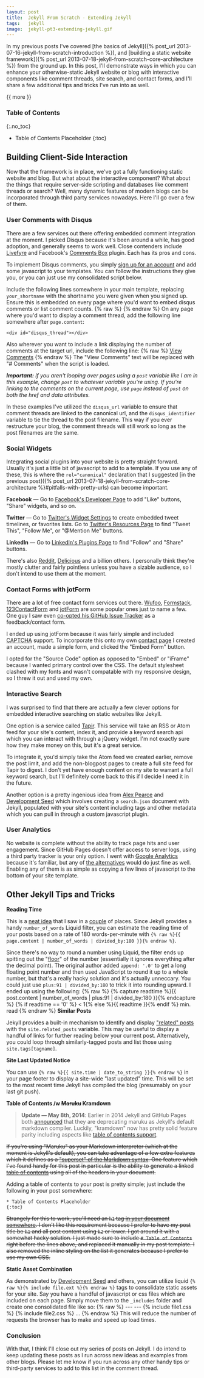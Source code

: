 ```yaml
---
layout: post
title:  Jekyll From Scratch - Extending Jekyll
tags:   jekyll
image:  jekyll-pt3-extending-jekyll.gif
---
```


In my previous posts I've covered [the basics of Jekyll]({% post_url 2013-07-16-jekyll-from-scratch-introduction %}), and [building a static website framework]({% post_url 2013-07-18-jekyll-from-scratch-core-architecture %}) from the ground up. In this post, I'll demonstrate ways in which you can enhance your otherwise-static Jekyll website or blog with interactive components like comment threads, site search, and contact forms, and I'll share a few additional tips and tricks I've run into as well.

{{ more }}

### Table of Contents
{:.no_toc}

* Table of Contents Placeholder
{:toc}

## Building Client-Side Interaction

Now that the framework is in place, we've got a fully functioning static website and blog. But what about the interactive component? What about the things that require server-side scripting and databases like comment threads or search? Well, many dynamic features of modern blogs can be incorporated through third party services nowadays. Here I'll go over a few of them.

### User Comments with Disqus

There are a few services out there offering embedded comment integration at the moment. I picked Disqus because it's been around a while, has good adoption, and generally seems to work well. Close contenders include [Livefyre](http://www.livefyre.com/comments/) and Facebook's [Comments Box](https://developers.facebook.com/docs/reference/plugins/comments/) plugin. Each has its pros and cons.

To implement Disqus comments, you simply [sign up for an account](https://disqus.com/admin/signup/) and add some javascript to your templates. You can follow the instructions they give you, or you can just use my consolidated script below.

Include the following lines somewhere in your main template, replacing `your_shortname` with the shortname you were given when you signed up. Ensure this is embedded on every page where you'd want to embed disqus comments or list comment counts.
{% raw %}
	<script type="text/javascript">
		var disqus_shortname  = 'your_shortname',
		    disqus_identifier = '{{ page.path | split:'/' | last | cgi_escape }}',
		    disqus_url        = '{{ site.url }}{{ page.url | uri_escape }}'
		;
		(function() {
			var load = function(src){
				var s = document.createElement('script'); s.type = 'text/javascript'; s.async = true; s.src = src;
				var e = document.getElementsByTagName('script')[0]; e.parentNode.insertBefore(s, e);
			};
			load('//' + disqus_shortname + '.disqus.com/count.js');
			if (document.getElementById('disqus_thread')) {
				load('//' + disqus_shortname + '.disqus.com/embed.js');
			}
		})();
	</script>
{% endraw %}
On any page where you'd want to display a comment thread, add the following line somewhere after `page.content`:

	<div id="disqus_thread"></div>

Also wherever you want to include a link displaying the number of comments at the target url, include the following line:
{% raw %}
	<a href="{{ post.url }}#disqus_thread" data-disqus-identifier="{{ post.path | split:'/' | last | cgi_escape }}">View Comments</a>
{% endraw %}
The "View Comments" text will be replaced with "# Comments" when the script is loaded.

_**Important:** if you aren't looping over pages using a `post` variable like I am in this example, change `post` to whatever variable you're using. If you're linking to the comments on the current page, use `page` instead of `post` on both the href and data attributes._

In these examples I've utilized the `disqus_url` variable to ensure that comment threads are linked to the canonical url, and the `disqus_identifier` variable to tie the thread to the post filename. This way if you ever restructure your blog, the comment threads will still work so long as the post filenames are the same.

### Social Widgets

Integrating social plugins into your website is pretty straight forward. Usually it's just a little bit of javascript to add to a template. If you use any of these, this is where the `rel="canonical"` declaration that I suggested [in the previous post]({% post_url 2013-07-18-jekyll-from-scratch-core-architecture %}#pitfalls-with-pretty-urls) can become important.

**Facebook** — Go to [Facebook's Developer Page](https://developers.facebook.com/docs/plugins/) to add "Like" buttons, "Share" widgets, and so on.

**Twitter** — Go to [Twitter's Widget Settings](https://twitter.com/settings/widgets) to create embedded tweet timelines, or favorites lists. Go to [Twitter's Resources Page](https://twitter.com/about/resources/buttons) to find "Tweet This", "Follow Me", or "@Mention Me" buttons.

**LinkedIn** — Go to [LinkedIn's Plugins Page](https://developer.linkedin.com/plugins) to find "Follow" and "Share" buttons.

There's also [Reddit](http://www.reddit.com/buttons/), [Delicious](https://delicious.com/tools) and a billion others. I personally think they're mostly clutter and fairly pointless unless you have a sizable audience, so I don't intend to use them at the moment.

### Contact Forms with jotForm

There are a lot of free contact form services out there. [Wufoo](http://www.wufoo.com/), [Formstack](http://www.formstack.com/), [123ContactForm](http://www.123contactform.com/) and [jotForm](http://www.jotform.com/) are some popular ones just to name a few. One guy I saw even [co-opted his GitHub Issue Tracker](http://erjjones.github.io/blog/How-I-built-my-blog-in-one-day/) as a feedback/contact form.

I ended up using jotForm because it was fairly simple and included [CAPTCHA](http://en.wikipedia.org/wiki/CAPTCHA) support. To incorporate this onto my own [contact page](/contact/) I created an account, made a simple form, and clicked the "Embed Form" button.

I opted for the "Source Code" option as opposed to "Embed" or "iFrame" because I wanted primary control over the CSS. The default stylesheet clashed with my fonts and wasn't compatable with my responsive design, so I threw it out and used my own.

### Interactive Search

I was surprised to find that there are actually a few clever options for embedded interactive searching on static websites like Jekyll.

One option is a service called [Tapir](http://tapirgo.com/). This service will take an RSS or Atom feed for your site's content, index it, and provide a keyword search api which you can interact with through a jQuery widget. I'm not exactly sure how they make money on this, but it's a great service.

To integrate it, you'd simply take the Atom feed we created earlier, remove the post limit, and add the non-blogpost pages to create a full site feed for Tapir to digest. I don't yet have enough content on my site to warrant a full keyword search, but I'll definitely come back to this if I decide I need it in the future.

Another option is a pretty ingenious idea from [Alex Pearce](http://alexpearce.me/2012/04/simple-jekyll-searching/) and [Development Seed](http://developmentseed.org/blog/2011/09/09/jekyll-github-pages/) which involves creating a `search.json` document with Jekyll, populated with your site's content including tags and other metadata which you can pull in through a custom javascript plugin.

### User Analytics

No website is complete without the ability to track page hits and user engagement. Since GitHub Pages doesn't offer access to server logs, using a third party tracker is your only option. I went with [Google Analytics](http://www.google.com/analytics/) because it's familiar, but any of [the alternatives](https://iwantmyname.com/blog/2013/03/prefer-to-own-your-data-here-are-some-alternatives-to-google-analytics.html) would do just fine as well. Enabling any of them is as simple as copying a few lines of javascript to the bottom of your site template.

## Other Jekyll Tips and Tricks

**Reading Time**

This is a [neat idea](http://andytaylor.me/2013/04/07/reading-time/) that I saw in a [couple](http://sicanstudios.com/blog/) of places. Since Jekyll provides a handy `number_of_words` Liquid filter, you can estimate the reading time of your posts based on a rate of 180 words-per-minute with `{% raw %}{{ page.content | number_of_words | divided_by:180 }}{% endraw %}`.

Since there's no way to round a number using Liquid, the filter ends up spitting out the "[floor](http://en.wikipedia.org/wiki/Floor_and_ceiling_functions)" of the number (essentially it ignores everything after the decimal point). The original author added `append: '.0'` to get a long floating point number and then used JavaScript to round it up to a whole number, but that's a really hacky solution and it's actually unneccary. You could just use `plus:91 | divided_by:180` to trick it into rounding upward. I ended up using the following:
{% raw %}
	{% capture readtime %}{{ post.content | number_of_words | plus:91 | divided_by:180 }}{% endcapture %}
	{% if readtime == '0' %} &lt; 1{% else %}{{ readtime }}{% endif %} min. read
{% endraw %}
**Similar Posts**

Jekyll provides a built-in mechanism to identify and display ["related" posts](http://jekyllrb.com/docs/variables/#site_variables) with the `site.related_posts` variable. This may be useful to display a handful of links for further reading below your current post. Alternatively, you could loop through similarly-tagged posts and list those using `site.tags[tagname]`.

**Site Last Updated Notice**

You can use `{% raw %}{{ site.time | date_to_string }}{% endraw %}` in your page footer to display a site-wide "last updated" time. This will be set to the most recent time Jekyll has compiled the blog (presumably on your last git push).

**Table of Contents /w <strike>Maruku</strike> Kramdown**

> **Update — May 8th, 2014**:  Earlier in 2014 Jekyll and GitHub Pages both [announced](https://help.github.com/articles/migrating-your-pages-site-from-maruku) that they are deprecating maruku as Jekyll's default markdown compiler. Luckily, "kramdown" now has pretty solid feature parity including aspects like [table of contents support](http://kramdown.gettalong.org/converter/html.html#toc).

<strike><p>
If you're using "Maruku" as your Markdown interpreter (which at the moment is Jekyll's default), you can take advantage of a few extra features which it defines as a <a href="http://maruku.rubyforge.org/maruku.html">"superset" of the Markdown syntax</a>. One feature which I've found handy for this post in particular is the ability to generate a linked <a href="http://maruku.rubyforge.org/maruku.html#toc-generation">table of contents</a> using all of the headers in your document.
</p></strike>

Adding a table of contents to your post is pretty simple; just include the following in your post somewhere:

	* Table of Contents Placeholder
	{:toc}

<strike><p>
Strangely for this to work, you'll need an `h1` tag <a href="http://webiva.lighthouseapp.com/projects/38599/tickets/5-maruku-table-of-contents-not-generating-without-extra-h1-tag">in your document somewhere</a>. I don't like this requirement because I prefer to have my post title be `h1` and all post content using `h2` or lower. I got around it with a somewhat hacky solution. I just made sure to include `# Table of Contents` right before the lines above, and replaced it manually in my post template. I also removed the inline styling on the list it generates because I prefer to use my own CSS.
</p></strike>

**Static Asset Combination**

As demonstrated by [Development Seed](http://developmentseed.org/blog/2011/09/09/jekyll-github-pages/) and others, you can utilize liquid `{% raw %}{% include file.ext %}{% endraw %}` tags to consolidate static assets for your site. Say you have a handful of javascript or css files which are included on each page. Simply move them to the `_includes` folder and create one consolidated file like so:
{% raw %}
	---
	---
	{% include file1.css %}
	{% include file2.css %}
	...
{% endraw %}
This will reduce the number of requests the browser has to make and speed up load times.

### Conclusion

With that, I think I'll close out my series of posts on Jekyll. I do intend to keep updating these posts as I run across new ideas and examples from other blogs. Please let me know if you run across any other handy tips or third-party services to add to this list in the comment thread.
